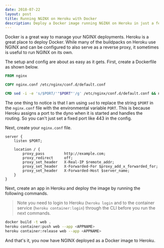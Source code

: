 ```yaml
---
date: 2018-07-22
layout: post
title: Running NGINX on Heroku with Docker
description: Deploy a Docker image running NGINX on Heroku in just a few lines of config.
---
```


Docker is a great way to manage your NGINX deployments. Heroku is a great place to deploy Docker. While many of the buildpacks on Heroku use NGINX and can be configured to also serve as a reverse proxy, it sometimes is useful to run NGINX on its own.

The setup and config are about as easy as it gets. First, create a Dockerfile as shown below.

```dockerfile
FROM nginx

COPY nginx.conf /etc/nginx/conf.d/default.conf

CMD sed -i -e 's/$PORT/'"$PORT"'/g' /etc/nginx/conf.d/default.conf && nginx -g 'daemon off;'
```

The one thing to notice is that I am using `sed` to replace the string `$PORT` in the `nginx.conf` file with the environmental variable `PORT`. This is because Heroku assigns a port to the dyno when it is started and handles the routing. So you can't just set a fixed port like 443 in the config.

Next, create your `nginx.conf` file.

```nginx
server {
    listen $PORT;

    location / {
        proxy_pass         http://example.com;
        proxy_redirect     off;
        proxy_set_header   X-Real-IP $remote_addr;
        proxy_set_header   X-Forwarded-For $proxy_add_x_forwarded_for;
        proxy_set_header   X-Forwarded-Host $server_name;
    }
}
```

Next, create an app in Heroku and deploy the image by running the following commands.

> Note you need to login to Heroku (`heroku login` and to the container service (`heroku container:login`) through the CLI before you run the next commands.

```bash
docker build -t web .
heroku container:push web --app <APPNAME>
heroku container:release web --app <APPNAME>
```

And that's it, you now have NGINX deployed as a Docker image to Heroku.
